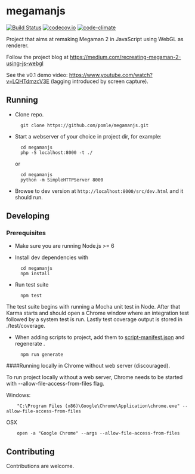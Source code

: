 # megamanjs
[![Build Status](https://travis-ci.org/pomle/megamanjs.svg?branch=master)][1]
[![codecov.io](https://codecov.io/github/pomle/megamanjs/coverage.svg?branch=master)](https://codecov.io/github/pomle/megamanjs?branch=master)
[![code-climate](https://codeclimate.com/github/pomle/megamanjs/badges/gpa.svg)](https://codeclimate.com/github/pomle/megamanjs)

Project that aims at remaking Megaman 2 in JavaScript using WebGL as renderer. 

Follow the project blog at https://medium.com/recreating-megaman-2-using-js-webgl

See the v0.1 demo video: https://www.youtube.com/watch?v=LQHTdmzcV3E (lagging introduced by screen capture).

## Running

* Clone repo.

        git clone https://github.com/pomle/megamanjs.git

* Start a webserver of your choice in project dir, for example:

        cd megamanjs
        php -S localhost:8000 -t ./
        
   or

        cd megamanjs
        python -m SimpleHTTPServer 8000
  
* Browse to dev version at `http://localhost:8000/src/dev.html` and it should run.


## Developing

### Prerequisites

* Make sure you are running Node.js >= 6

* Install dev dependencies with

        cd megamanjs
        npm install

* Run test suite

        npm test

The test suite begins with running a Mocha unit test in Node. After that Karma starts and should open a Chrome window where an integration test followed by a system test is run. Lastly test coverage output is stored in ./test/coverage.

* When adding scripts to project, add them to [script-manifest.json](https://github.com/pomle/megamanjs/blob/master/src/script-manifest.json) and regenerate .

        npm run generate


####Running locally in Chrome without web server (discouraged).

To run project locally without a web server, Chrome needs to be started with --allow-file-access-from-files flag.

Windows:

        "C:\Program Files (x86)\Google\Chrome\Application\chrome.exe" --allow-file-access-from-files

OSX

        open -a "Google Chrome" --args --allow-file-access-from-files
    
## Contributing

Contributions are welcome.

[1]: https://travis-ci.org/pomle/megamanjs
